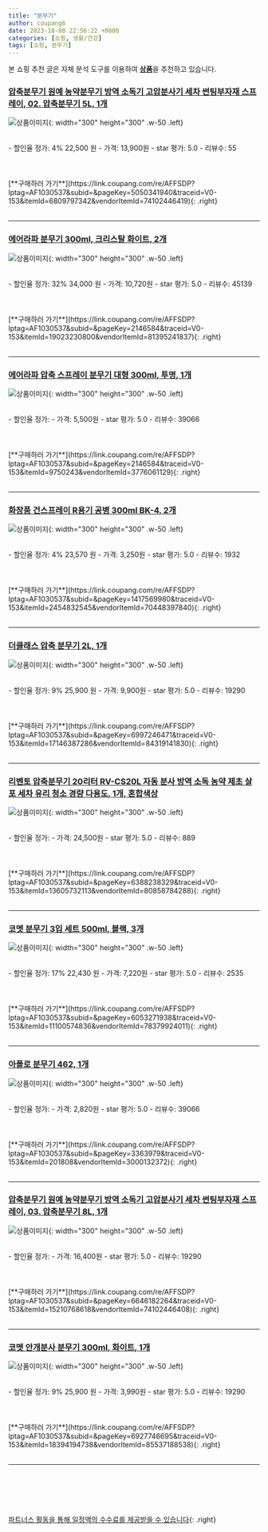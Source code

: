 ```yaml
---
title: "분무기"
author: coupang6
date: 2023-10-08 22:56:22 +0800
categories: [쇼핑, 생활/건강]
tags: [쇼핑, 분무기]
---
```


본 쇼핑 추천 글은 자체 분석 도구를 이용하여 [**상품**](https://link.coupang.com/a/bao1ui)을 추천하고 있습니다.

### [압축분무기 원예 농약분무기 방역 소독기 고압분사기 세차 썬팅부자재 스프레이, 02. 압축분무기 5L, 1개](https://link.coupang.com/re/AFFSDP?lptag=AF1030537&subid=&pageKey=5050341940&traceid=V0-153&itemId=6809797342&vendorItemId=74102446419)

![상품이미지](https://thumbnail9.coupangcdn.com/thumbnails/remote/230x230ex/image/vendor_inventory/02f3/b6100738dfb22a7d0fcbe0484478b5be536a5582465f803a4222df138ba9.jpg){: width="300" height="300" .w-50 .left}


<br>
- 할인율 정가: 4%  22,500   원
- 가격: 13,900원
- star 평가: 5.0
- 리뷰수: 55
<br>
<br>
<br>
<br>
[**구매하러 가기**](https://link.coupang.com/re/AFFSDP?lptag=AF1030537&subid=&pageKey=5050341940&traceid=V0-153&itemId=6809797342&vendorItemId=74102446419){: .right}
<br>
<br>

---

### [에어라파 분무기 300ml, 크리스탈 화이트, 2개](https://link.coupang.com/re/AFFSDP?lptag=AF1030537&subid=&pageKey=2146584&traceid=V0-153&itemId=19023230800&vendorItemId=81395241837)

![상품이미지](https://thumbnail8.coupangcdn.com/thumbnails/remote/230x230ex/image/retail/images/2022/04/22/12/8/050c0be7-f277-4d60-8c9d-70056ed2bff9.jpg){: width="300" height="300" .w-50 .left}


<br>
- 할인율 정가: 32%  34,000   원
- 가격: 10,720원
- star 평가: 5.0
- 리뷰수: 45139
<br>
<br>
<br>
<br>
[**구매하러 가기**](https://link.coupang.com/re/AFFSDP?lptag=AF1030537&subid=&pageKey=2146584&traceid=V0-153&itemId=19023230800&vendorItemId=81395241837){: .right}
<br>
<br>

---

### [에어라파 압축 스프레이 분무기 대형 300ml, 투명, 1개](https://link.coupang.com/re/AFFSDP?lptag=AF1030537&subid=&pageKey=2146584&traceid=V0-153&itemId=9750243&vendorItemId=3776061129)

![상품이미지](https://thumbnail7.coupangcdn.com/thumbnails/remote/230x230ex/image/retail/images/1242040657163774-e76b0926-46c0-47df-b59a-e76dfda9e163.jpg){: width="300" height="300" .w-50 .left}


<br>
- 할인율 정가: 
- 가격: 5,500원
- star 평가: 5.0
- 리뷰수: 39066
<br>
<br>
<br>
<br>
[**구매하러 가기**](https://link.coupang.com/re/AFFSDP?lptag=AF1030537&subid=&pageKey=2146584&traceid=V0-153&itemId=9750243&vendorItemId=3776061129){: .right}
<br>
<br>

---

### [화장품 건스프레이 R용기 공병 300ml BK-4, 2개](https://link.coupang.com/re/AFFSDP?lptag=AF1030537&subid=&pageKey=1417569980&traceid=V0-153&itemId=2454832545&vendorItemId=70448397840)

![상품이미지](https://thumbnail7.coupangcdn.com/thumbnails/remote/230x230ex/image/retail/images/2020/03/31/15/3/836d0bd7-7cf9-4fcb-ab8d-ffb5fc551ae9.jpg){: width="300" height="300" .w-50 .left}


<br>
- 할인율 정가: 4%  23,570   원
- 가격: 3,250원
- star 평가: 5.0
- 리뷰수: 1932
<br>
<br>
<br>
<br>
[**구매하러 가기**](https://link.coupang.com/re/AFFSDP?lptag=AF1030537&subid=&pageKey=1417569980&traceid=V0-153&itemId=2454832545&vendorItemId=70448397840){: .right}
<br>
<br>

---

### [더클래스 압축 분무기 2L, 1개](https://link.coupang.com/re/AFFSDP?lptag=AF1030537&subid=&pageKey=6997246471&traceid=V0-153&itemId=17146387286&vendorItemId=84319141830)

![상품이미지](https://thumbnail10.coupangcdn.com/thumbnails/remote/230x230ex/image/retail/images/2022/12/15/15/4/c09047ef-76d5-4187-add2-cdde3fa050cf.jpg){: width="300" height="300" .w-50 .left}


<br>
- 할인율 정가: 9%  25,900   원
- 가격: 9,900원
- star 평가: 5.0
- 리뷰수: 19290
<br>
<br>
<br>
<br>
[**구매하러 가기**](https://link.coupang.com/re/AFFSDP?lptag=AF1030537&subid=&pageKey=6997246471&traceid=V0-153&itemId=17146387286&vendorItemId=84319141830){: .right}
<br>
<br>

---

### [리벤토 압축분무기 20리터 RV-CS20L 자동 분사 방역 소독 농약 제초 살포 세차 유리 청소 경량 다용도, 1개, 혼합색상](https://link.coupang.com/re/AFFSDP?lptag=AF1030537&subid=&pageKey=6388238329&traceid=V0-153&itemId=13605732113&vendorItemId=80858784288)

![상품이미지](https://thumbnail9.coupangcdn.com/thumbnails/remote/230x230ex/image/vendor_inventory/b6f1/41761e308beb53d7f359b97b228ddfbd7641cbaf2507ec65b4a00d50aad5.jpg){: width="300" height="300" .w-50 .left}


<br>
- 할인율 정가: 
- 가격: 24,500원
- star 평가: 5.0
- 리뷰수: 889
<br>
<br>
<br>
<br>
[**구매하러 가기**](https://link.coupang.com/re/AFFSDP?lptag=AF1030537&subid=&pageKey=6388238329&traceid=V0-153&itemId=13605732113&vendorItemId=80858784288){: .right}
<br>
<br>

---

### [코멧 분무기 3입 세트 500ml, 블랙, 3개](https://link.coupang.com/re/AFFSDP?lptag=AF1030537&subid=&pageKey=6053271938&traceid=V0-153&itemId=11100574836&vendorItemId=78379924011)

![상품이미지](https://thumbnail6.coupangcdn.com/thumbnails/remote/230x230ex/image/retail/images/2975538247218940-8176332b-6cf8-4329-aca0-68ce6a7563e5.jpg){: width="300" height="300" .w-50 .left}


<br>
- 할인율 정가: 17%  22,430   원
- 가격: 7,220원
- star 평가: 5.0
- 리뷰수: 2535
<br>
<br>
<br>
<br>
[**구매하러 가기**](https://link.coupang.com/re/AFFSDP?lptag=AF1030537&subid=&pageKey=6053271938&traceid=V0-153&itemId=11100574836&vendorItemId=78379924011){: .right}
<br>
<br>

---

### [아폴로 분무기 462, 1개](https://link.coupang.com/re/AFFSDP?lptag=AF1030537&subid=&pageKey=3363979&traceid=V0-153&itemId=201808&vendorItemId=3000132372)

![상품이미지](https://thumbnail9.coupangcdn.com/thumbnails/remote/230x230ex/image/retail/images/74975456984977-9dec2a55-0c01-4255-9736-bdba8f205d8e.jpg){: width="300" height="300" .w-50 .left}


<br>
- 할인율 정가: 
- 가격: 2,820원
- star 평가: 5.0
- 리뷰수: 39066
<br>
<br>
<br>
<br>
[**구매하러 가기**](https://link.coupang.com/re/AFFSDP?lptag=AF1030537&subid=&pageKey=3363979&traceid=V0-153&itemId=201808&vendorItemId=3000132372){: .right}
<br>
<br>

---

### [압축분무기 원예 농약분무기 방역 소독기 고압분사기 세차 썬팅부자재 스프레이, 03. 압축분무기 8L, 1개](https://link.coupang.com/re/AFFSDP?lptag=AF1030537&subid=&pageKey=6646182264&traceid=V0-153&itemId=15210768618&vendorItemId=74102446408)

![상품이미지](https://thumbnail8.coupangcdn.com/thumbnails/remote/230x230ex/image/vendor_inventory/ab8c/cf2894782d4b551bb0a21a9b678458d5539d232adce1ccfdbb411134f578.jpg){: width="300" height="300" .w-50 .left}


<br>
- 할인율 정가: 
- 가격: 16,400원
- star 평가: 5.0
- 리뷰수: 19290
<br>
<br>
<br>
<br>
[**구매하러 가기**](https://link.coupang.com/re/AFFSDP?lptag=AF1030537&subid=&pageKey=6646182264&traceid=V0-153&itemId=15210768618&vendorItemId=74102446408){: .right}
<br>
<br>

---

### [코멧 안개분사 분무기 300ml, 화이트, 1개](https://link.coupang.com/re/AFFSDP?lptag=AF1030537&subid=&pageKey=6927746695&traceid=V0-153&itemId=18394194738&vendorItemId=85537188538)

![상품이미지](https://thumbnail9.coupangcdn.com/thumbnails/remote/230x230ex/image/retail/images/4791945889454701-1ac13ad8-53db-4867-8a3d-351bb234b043.jpg){: width="300" height="300" .w-50 .left}


<br>
- 할인율 정가: 9%  25,900   원
- 가격: 3,990원
- star 평가: 5.0
- 리뷰수: 19290
<br>
<br>
<br>
<br>
[**구매하러 가기**](https://link.coupang.com/re/AFFSDP?lptag=AF1030537&subid=&pageKey=6927746695&traceid=V0-153&itemId=18394194738&vendorItemId=85537188538){: .right}
<br>
<br>

---
<br><br><br><br><br> [파트너스 활동을 통해 일정액의 수수료를 제공받을 수 있습니다](https://link.coupang.com/a/bao1ui){: .right}